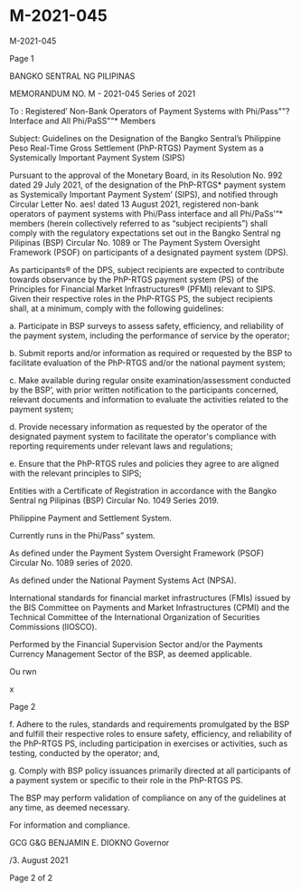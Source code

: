 # M-2021-045

M-2021-045

Page 1

BANGKO SENTRAL NG PILIPINAS

MEMORANDUM NO. M - 2021-045 Series of 2021

To : Registered’ Non-Bank Operators of Payment Systems with Phi/Pass""? Interface and All Phi/PaSS"“* Members

Subject: Guidelines on the Designation of the Bangko Sentral’s Philippine Peso Real-Time Gross Settlement (PhP-RTGS) Payment System as a Systemically Important Payment System (SIPS)

Pursuant to the approval of the Monetary Board, in its Resolution No. 992 dated 29 July 2021, of the designation of the PhP-RTGS* payment system as Systemically Important Payment System’ (SIPS), and notified through Circular Letter No. aes! dated 13 August 2021, registered non-bank operators of payment systems with Phi/Pass interface and all Phi/PaSs’“* members (herein collectively referred to as “subject recipients”) shall comply with the regulatory expectations set out in the Bangko Sentral ng Pilipinas (BSP) Circular No. 1089 or The Payment System Oversight Framework (PSOF) on participants of a designated payment system (DPS).

As participants® of the DPS, subject recipients are expected to contribute towards observance by the PhP-RTGS payment system (PS) of the Principles for Financial Market Infrastructures® (PFMI) relevant to SIPS. Given their respective roles in the PhP-RTGS PS, the subject recipients shall, at a minimum, comply with the following guidelines:

a. Participate in BSP surveys to assess safety, efficiency, and reliability of the payment system, including the performance of service by the operator;

b. Submit reports and/or information as required or requested by the BSP to facilitate evaluation of the PhP-RTGS and/or the national payment system;

c. Make available during regular onsite examination/assessment conducted by the BSP’, with prior written notification to the participants concerned, relevant documents and information to evaluate the activities related to the payment system;

d. Provide necessary information as requested by the operator of the designated payment system to facilitate the operator's compliance with reporting requirements under relevant laws and regulations;

e. Ensure that the PhP-RTGS rules and policies they agree to are aligned with the relevant principles to SIPS;

Entities with a Certificate of Registration in accordance with the Bangko Sentral ng Pilipinas (BSP) Circular No. 1049 Series 2019.

Philippine Payment and Settlement System.

Currently runs in the Phi/Pass” system.

As defined under the Payment System Oversight Framework (PSOF) Circular No. 1089 series of 2020.

As defined under the National Payment Systems Act (NPSA).

International standards for financial market infrastructures (FMIs) issued by the BIS Committee on Payments and Market Infrastructures (CPMI) and the Technical Committee of the International Organization of Securities Commissions (lIOSCO).

Performed by the Financial Supervision Sector and/or the Payments Currency Management Sector of the BSP, as deemed applicable.

Ou rwn

x

Page 2

f. Adhere to the rules, standards and requirements promulgated by the BSP and fulfill their respective roles to ensure safety, efficiency, and reliability of the PhP-RTGS PS, including participation in exercises or activities, such as testing, conducted by the operator; and,

g. Comply with BSP policy issuances primarily directed at all participants of a payment system or specific to their role in the PhP-RTGS PS.

The BSP may perform validation of compliance on any of the guidelines at any time, as deemed necessary.

For information and compliance.

GCG G&G BENJAMIN E. DIOKNO Governor

/3. August 2021

Page 2 of 2